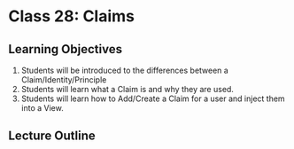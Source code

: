# Class 28: Claims

## Learning Objectives
1. Students will be introduced to the differences between a Claim/Identity/Principle
1. Students will learn what a Claim is and why they are used. 
1. Students will learn how to Add/Create a Claim for a user and inject them into a View.
## Lecture Outline

